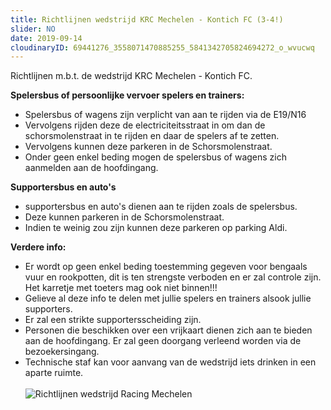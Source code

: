 ```yaml
---
title: Richtlijnen wedstrijd KRC Mechelen - Kontich FC (3-4!)
slider: NO
date: 2019-09-14
cloudinaryID: 69441276_3558071470885255_5841342705824694272_o_wvucwq
---
```


<p>Richtlijnen m.b.t. de wedstrijd KRC Mechelen - Kontich FC.</p>
<p class="mb-0"><strong>Spelersbus of persoonlijke vervoer spelers en trainers:</strong></p>
<ul>
<li>Spelersbus of wagens zijn verplicht van aan te rijden via de E19/N16</li>
<li>Vervolgens rijden deze de electriciteitsstraat in om dan de schorsmolenstraat in te rijden en daar de spelers af te zetten.</li>
<li>Vervolgens kunnen deze parkeren in de Schorsmolenstraat.</li>
<li>Onder geen enkel beding mogen de spelersbus of wagens zich aanmelden aan de hoofdingang.</li>
</ul>
 
<p class="mb-0"><strong>Supportersbus en auto's</strong></p>
<ul>
<li>supportersbus en auto's dienen aan te rijden zoals de spelersbus.</li>
<li>Deze kunnen parkeren in de Schorsmolenstraat.</li>
<li>Indien te weinig zou zijn kunnen deze parkeren op parking Aldi.</li>
</ul>
 
<p class="mb-0"><strong>Verdere info:</strong></p>
<ul>
<li>Er wordt op geen enkel beding toestemming gegeven voor bengaals vuur en rookpotten, dit is ten strengste verboden en er zal controle zijn. Het karretje met toeters mag ook niet binnen!!!</li>
<li>Gelieve al deze info te delen met jullie spelers en trainers alsook jullie supporters.</li>
<li>Er zal een strikte supportersscheiding zijn.</li>
<li>Personen die beschikken over een vrijkaart dienen zich aan te bieden aan de hoofdingang. Er zal geen doorgang verleend worden via de bezoekersingang.</li>
<li>Technische staf kan voor aanvang van de wedstrijd iets drinken in een aparte ruimte.</li>
</li>
<br/>
<div class="center">
<img src="https://res.cloudinary.com/kkontichfc/image/upload/v1568473402/aanrijroute_KRC_Mechelen_oqynyh.jpg" alt="Richtlijnen wedstrijd Racing Mechelen" />
</div>
